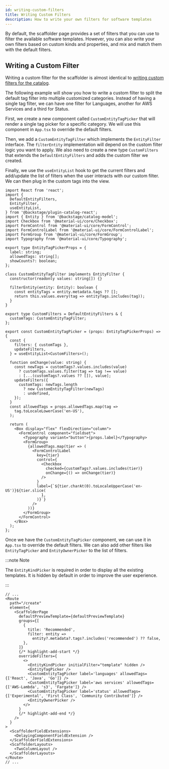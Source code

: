 ```yaml
---
id: writing-custom-filters
title: Writing Custom Filters
description: How to write your own filters for software templates
---
```


By default, the scaffolder page provides a set of filters that you can use to filter the available software templates. However, you can also write your own filters based on custom kinds and properties, and mix and match them with the default filters.

## Writing a Custom Filter

Writing a custom filter for the scaffolder is almost identical to [writing custom filters for the catalog](docs/features/software-catalog/catalog-customization.md/#customize-filters).

The following example will show you how to write a custom filter to split the default tag filter into multiple customized categories. Instead of having a single tag filter, we can have one filter for Languages, another for AWS Services and a third for Status.

First, we create a new component called `CustomEntityTagPicker` that will render a single tag picker for a specific category. We will use this component in `App.tsx` to override the default filters.

Then, we add a `CustomEntityTagFilter` which implements the `EntityFilter` interface. The `filterEntity` implementation will depend on the custom filter logic you want to apply. We also need to create a new type `CustomFilters` that extends the `DefaultEntityFilters` and adds the custom filter we created.

Finally, we use the `useEntityList` hook to get the current filters and add/update the list of filters when the user interacts with our custom filter. We can then plug in the custom tags into the view.

```tsx title="src/components/scaffolder/CustomEntityTagPicker.tsx"
import React from 'react';
import {
  DefaultEntityFilters,
  EntityFilter,
  useEntityList,
} from '@backstage/plugin-catalog-react';
import { Entity } from '@backstage/catalog-model';
import Checkbox from '@material-ui/core/Checkbox';
import FormControl from '@material-ui/core/FormControl';
import FormControlLabel from '@material-ui/core/FormControlLabel';
import FormGroup from '@material-ui/core/FormGroup';
import Typography from '@material-ui/core/Typography';

export type EntityTagPickerProps = {
  label: string;
  allowedTags: string[];
  showCounts?: boolean;
};

class CustomEntityTagFilter implements EntityFilter {
  constructor(readonly values: string[]) {}

  filterEntity(entity: Entity): boolean {
    const entityTags = entity.metadata.tags ?? [];
    return this.values.every(tag => entityTags.includes(tag));
  }
}

export type CustomFilters = DefaultEntityFilters & {
  customTags: CustomEntityTagFilter;
};

export const CustomEntityTagPicker = (props: EntityTagPickerProps) => {
  const {
    filters: { customTags },
    updateFilters,
  } = useEntityList<CustomFilters>();

  function onChange(value: string) {
    const newTags = customTags?.values.includes(value)
      ? customTags.values.filter(tag => tag !== value)
      : [...(customTags?.values ?? []), value];
    updateFilters({
      customTags: newTags.length
        ? new CustomEntityTagFilter(newTags)
        : undefined,
    });
  }
  const allowedTags = props.allowedTags.map(tag =>
    tag.toLocaleLowerCase('en-US'),
  );

  return (
    <Box display="flex" flexDirection="column">
      <FormControl component="fieldset">
        <Typography variant="button">{props.label}</Typography>
        <FormGroup>
          {allowedTags.map(tier => (
            <FormControlLabel
              key={tier}
              control={
                <Checkbox
                  checked={customTags?.values.includes(tier)}
                  onChange={() => onChange(tier)}
                />
              }
              label={`${tier.charAt(0).toLocaleUpperCase('en-US')}${tier.slice(
                1,
              )}`}
            />
          ))}
        </FormGroup>
      </FormControl>
    </Box>
  );
};
```

Once we have the `CustomEntityTagPicker` component, we can use it in `App.tsx` to override the default filters. We can also add other filters like `EntityTagPicker` and `EntityOwnerPicker` to the list of filters.

:::note Note

The `EntityKindPicker` is required in order to display all the existing templates. It is hidden by default in order to improve the user experience.

:::

```tsx title="src/App.tsx"
// ...
<Route
  path="/create"
  element={
    <ScaffolderPage
      defaultPreviewTemplate={defaultPreviewTemplate}
      groups={[
        {
          title: 'Recommended',
          filter: entity =>
            entity?.metadata?.tags?.includes('recommended') ?? false,
        },
      ]}
      {/* highlight-add-start */}
      overrideFilters={
        <>
          <EntityKindPicker initialFilter="template" hidden />
          <EntityTagPicker />
          <CustomEntityTagPicker label='languages' allowedTags={['React', 'Java', 'Go']} />
          <CustomEntityTagPicker label='aws services' allowedTags={['AWS-Lambda', 's3', 'Fargate']} />
          <CustomEntityTagPicker label='status' allowedTags={['Experimental', 'First Class', 'Community Contributed']} />
          <EntityOwnerPicker />
        </>
      }
      {/* highlight-add-end */}
    />
  }
>
  <ScaffolderFieldExtensions>
    <DelayingComponentFieldExtension />
  </ScaffolderFieldExtensions>
  <ScaffolderLayouts>
    <TwoColumnLayout />
  </ScaffolderLayouts>
</Route>
// ...
```
